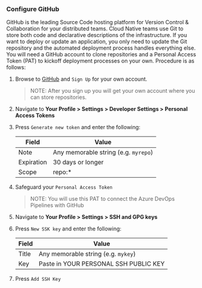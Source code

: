 ### Configure GitHub

GitHub is the leading Source Code hosting platform for Version Control & Collaboration for your distributed teams. Cloud Native teams use Git to store both code and declarative descriptions of the infrastructure. If you want to deploy or update an application, you only need to update the Git repository and the automated deployment process handles everything else. You will need a GitHub account to clone repositories and a Personal Access Token (PAT) to kickoff deployment processes on your own. Procedure is as follows:

1. Browse to [GitHub]({{site.data.urls.github}}) and `Sign Up` for your own account.

    > NOTE: After you sign up you will get your own account where you
    can store repositories.

1. Navigate to **Your Profile > Settings > Developer Settings > Personal Access Tokens**

1. Press `Generate new token` and enter the following:

    | Field | Value |
    |-------|-------|
    | Note  | Any memorable string (e.g. `myrepo`) |
    | Expiration | 30 days or longer | 
    | Scope | repo:* |

1. Safeguard your `Personal Access Token`

    > NOTE: You will use this PAT to connect the Azure DevOps Pipelines with GitHub

1. Navigate to **Your Profile > Settings > SSH and GPG keys**

1. Press `New SSK key` and enter the following:

    | Field | Value |
    |-------|-------|
    | Title  | Any memorable string (e.g. `mykey`) |
    | Key | Paste in YOUR PERSONAL SSH PUBLIC KEY | 

1. Press `Add SSH Key`
